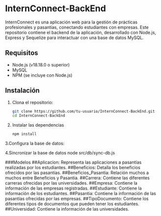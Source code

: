 # InternConnect-BackEnd

InternConnect es una aplicación web para la gestión de prácticas profesionales y pasantías, conectando estudiantes con empresas. Este repositorio contiene el backend de la aplicación, desarrollado con Node.js, Express y Sequelize para interactuar con una base de datos MySQL.

## Requisitos

- Node.js (v18.18.0 o superior)
- MySQL
- NPM (se incluye con Node.js)

## Instalación

1. Clona el repositorio:

   ```bash
   git clone https://github.com/tu-usuario/InternConnect-BackEnd.git
   cd InternConnect-BackEnd

2. Instalar las dependencias 
    ```bash
    npm install

3.Configura la base de datos:

4.Sincronizar la base de datos
 node src/db/sync-db.js

###Modelos
  ##Aplicacion: Representa las aplicaciones a pasantías realizadas por los estudiantes.
  ##Beneficios: Detalla los beneficios ofrecidos por las pasantías.
  ##Beneficios_Pasantia: Relación muchos a muchos entre Beneficios y Pasantia.
  ##Carrera: Contiene las diferentes carreras ofrecidas por las universidades.
  ##Empresa: Contiene la información de las empresas registradas.
  ##Estudiante: Contiene la información de los estudiantes.
  ##Pasantia: Contiene la información de las pasantías ofrecidas por las empresas.
  ##TipoDocumento: Contiene los diferentes tipos de documentos que pueden tener los estudiantes.
  ##Universidad: Contiene la información de las universidades.
